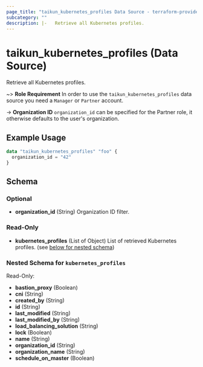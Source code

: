 ```yaml
---
page_title: "taikun_kubernetes_profiles Data Source - terraform-provider-taikun"
subcategory: ""
description: |-   Retrieve all Kubernetes profiles.
---
```


# taikun_kubernetes_profiles (Data Source)

Retrieve all Kubernetes profiles.

~> **Role Requirement** In order to use the `taikun_kubernetes_profiles` data source you need a `Manager` or `Partner` account.

-> **Organization ID** `organization_id` can be specified for the Partner role, it otherwise defaults to the user's organization.

## Example Usage

```terraform
data "taikun_kubernetes_profiles" "foo" {
  organization_id = "42"
}
```

<!-- schema generated by tfplugindocs -->
## Schema

### Optional

- **organization_id** (String) Organization ID filter.

### Read-Only

- **kubernetes_profiles** (List of Object) List of retrieved Kubernetes profiles. (see [below for nested schema](#nestedatt--kubernetes_profiles))

<a id="nestedatt--kubernetes_profiles"></a>
### Nested Schema for `kubernetes_profiles`

Read-Only:

- **bastion_proxy** (Boolean)
- **cni** (String)
- **created_by** (String)
- **id** (String)
- **last_modified** (String)
- **last_modified_by** (String)
- **load_balancing_solution** (String)
- **lock** (Boolean)
- **name** (String)
- **organization_id** (String)
- **organization_name** (String)
- **schedule_on_master** (Boolean)


